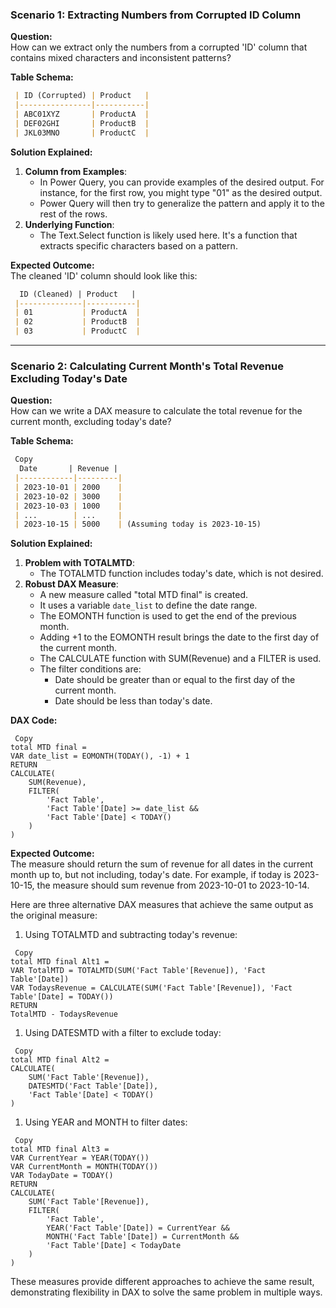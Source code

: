 ### Scenario 1: Extracting Numbers from Corrupted ID Column

**Question:**  
How can we extract only the numbers from a corrupted 'ID' column that contains mixed characters and inconsistent patterns?

**Table Schema:**

```Markdown
 | ID (Corrupted) | Product   |
 |----------------|-----------|
 | ABC01XYZ       | ProductA  |
 | DEF02GHI       | ProductB  |
 | JKL03MNO       | ProductC  |
```

**Solution Explained:**

1. **Column from Examples**:
    - In Power Query, you can provide examples of the desired output. For instance, for the first row, you might type "01" as the desired output.
    - Power Query will then try to generalize the pattern and apply it to the rest of the rows.
2. **Underlying Function**:
    - The Text.Select function is likely used here. It's a function that extracts specific characters based on a pattern.

**Expected Outcome:**  
The cleaned 'ID' column should look like this:

```Markdown
  ID (Cleaned) | Product   |
 |--------------|-----------|
 | 01           | ProductA  |
 | 02           | ProductB  |
 | 03           | ProductC  |
```

---

### Scenario 2: Calculating Current Month's Total Revenue Excluding Today's Date

**Question:**  
How can we write a DAX measure to calculate the total revenue for the current month, excluding today's date?

**Table Schema:**

```Markdown
 Copy
  Date       | Revenue |
 |------------|---------|
 | 2023-10-01 | 2000    |
 | 2023-10-02 | 3000    |
 | 2023-10-03 | 1000    |
 | ...        | ...     |
 | 2023-10-15 | 5000    | (Assuming today is 2023-10-15)
```

**Solution Explained:**

1. **Problem with TOTALMTD**:
    - The TOTALMTD function includes today's date, which is not desired.
2. **Robust DAX Measure**:
    - A new measure called "total MTD final" is created.
    - It uses a variable `date_list` to define the date range.
    - The EOMONTH function is used to get the end of the previous month.
    - Adding +1 to the EOMONTH result brings the date to the first day of the current month.
    - The CALCULATE function with SUM(Revenue) and a FILTER is used.
    - The filter conditions are:
        - Date should be greater than or equal to the first day of the current month.
        - Date should be less than today's date.

**DAX Code:**

```Plain
 Copy
total MTD final =
VAR date_list = EOMONTH(TODAY(), -1) + 1
RETURN
CALCULATE(
    SUM(Revenue),
    FILTER(
        'Fact Table',
        'Fact Table'[Date] >= date_list &&
        'Fact Table'[Date] < TODAY()
    )
)
```

**Expected Outcome:**  
The measure should return the sum of revenue for all dates in the current month up to, but not including, today's date. For example, if today is 2023-10-15, the measure should sum revenue from 2023-10-01 to 2023-10-14.

  

Here are three alternative DAX measures that achieve the same output as the original measure:

1. Using TOTALMTD and subtracting today's revenue:

```Plain
 Copy
total MTD final Alt1 =
VAR TotalMTD = TOTALMTD(SUM('Fact Table'[Revenue]), 'Fact Table'[Date])
VAR TodaysRevenue = CALCULATE(SUM('Fact Table'[Revenue]), 'Fact Table'[Date] = TODAY())
RETURN
TotalMTD - TodaysRevenue
```

1. Using DATESMTD with a filter to exclude today:

```Plain
 Copy
total MTD final Alt2 =
CALCULATE(
    SUM('Fact Table'[Revenue]),
    DATESMTD('Fact Table'[Date]),
    'Fact Table'[Date] < TODAY()
)
```

1. Using YEAR and MONTH to filter dates:

```Plain
 Copy
total MTD final Alt3 =
VAR CurrentYear = YEAR(TODAY())
VAR CurrentMonth = MONTH(TODAY())
VAR TodayDate = TODAY()
RETURN
CALCULATE(
    SUM('Fact Table'[Revenue]),
    FILTER(
        'Fact Table',
        YEAR('Fact Table'[Date]) = CurrentYear &&
        MONTH('Fact Table'[Date]) = CurrentMonth &&
        'Fact Table'[Date] < TodayDate
    )
)
```

These measures provide different approaches to achieve the same result, demonstrating flexibility in DAX to solve the same problem in multiple ways.